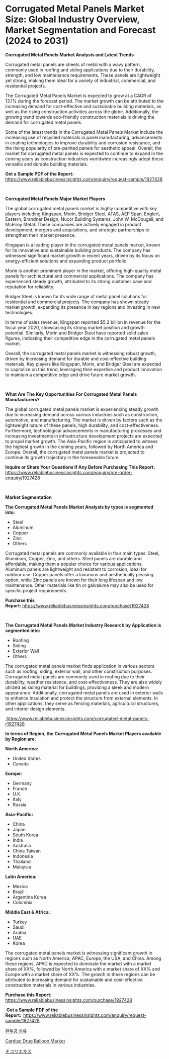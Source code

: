 <p><h1>Corrugated Metal Panels Market Size: Global Industry Overview, Market Segmentation and Forecast (2024 to 2031)</h1></p><p><strong>Corrugated Metal Panels Market Analysis and Latest Trends</strong></p>
<p><p>Corrugated metal panels are sheets of metal with a wavy pattern, commonly used in roofing and siding applications due to their durability, strength, and low maintenance requirements. These panels are lightweight yet strong, making them ideal for a variety of industrial, commercial, and residential projects.</p><p>The Corrugated Metal Panels Market is expected to grow at a CAGR of 13.1% during the forecast period. The market growth can be attributed to the increasing demand for cost-effective and sustainable building materials, as well as the rising construction activities across the globe. Additionally, the growing trend towards eco-friendly construction materials is driving the demand for corrugated metal panels.</p><p>Some of the latest trends in the Corrugated Metal Panels Market include the increasing use of recycled materials in panel manufacturing, advancements in coating technologies to improve durability and corrosion resistance, and the rising popularity of pre-painted panels for aesthetic appeal. Overall, the market for corrugated metal panels is expected to continue to expand in the coming years as construction industries worldwide increasingly adopt these versatile and durable building materials.</p></p>
<p><strong>Get a Sample PDF of the Report:&nbsp;</strong> <a href="https://www.reliablebusinessinsights.com/enquiry/request-sample/1927428">https://www.reliablebusinessinsights.com/enquiry/request-sample/1927428</a></p>
<p>&nbsp;</p>
<p><strong>Corrugated Metal Panels Major Market Players</strong></p>
<p><p>The global corrugated metal panels market is highly competitive with key players including Kingspan, Morin, Bridger Steel, ATAS, AEP Span, Englert, Eastern, Brandner Design, Nucor Building Systems, John W. McDougall, and McElroy Metal. These companies are actively engaged in product development, mergers and acquisitions, and strategic partnerships to strengthen their market presence.</p><p>Kingspan is a leading player in the corrugated metal panels market, known for its innovative and sustainable building products. The company has witnessed significant market growth in recent years, driven by its focus on energy-efficient solutions and expanding product portfolio.</p><p>Morin is another prominent player in the market, offering high-quality metal panels for architectural and commercial applications. The company has experienced steady growth, attributed to its strong customer base and reputation for reliability.</p><p>Bridger Steel is known for its wide range of metal panel solutions for residential and commercial projects. The company has shown steady market growth, expanding its presence in key regions and investing in new technologies.</p><p>In terms of sales revenue, Kingspan reported $5.2 billion in revenue for the fiscal year 2020, showcasing its strong market position and growth potential. Similarly, Morin and Bridger Steel have reported solid sales figures, indicating their competitive edge in the corrugated metal panels market.</p><p>Overall, the corrugated metal panels market is witnessing robust growth, driven by increasing demand for durable and cost-effective building materials. Key players like Kingspan, Morin, and Bridger Steel are expected to capitalize on this trend, leveraging their expertise and product innovation to maintain a competitive edge and drive future market growth.</p></p>
<p>&nbsp;</p>
<p><strong>What Are The Key Opportunities For Corrugated Metal Panels Manufacturers?</strong></p>
<p><p>The global corrugated metal panels market is experiencing steady growth due to increasing demand across various industries such as construction, automotive, and manufacturing. The market is driven by factors such as the lightweight nature of these panels, high durability, and cost-effectiveness. Furthermore, technological advancements in manufacturing processes and increasing investments in infrastructure development projects are expected to propel market growth. The Asia-Pacific region is anticipated to witness the highest growth in the coming years, followed by North America and Europe. Overall, the corrugated metal panels market is projected to continue its growth trajectory in the foreseeable future.</p></p>
<p><strong>Inquire or Share Your Questions If Any Before Purchasing This Report:</strong> <a href="https://www.reliablebusinessinsights.com/enquiry/pre-order-enquiry/1927428">https://www.reliablebusinessinsights.com/enquiry/pre-order-enquiry/1927428</a></p>
<p>&nbsp;</p>
<p><strong>Market Segmentation</strong></p>
<p><strong>The Corrugated Metal Panels Market Analysis by types is segmented into:</strong></p>
<p><ul><li>Steel</li><li>Aluminum</li><li>Copper</li><li>Zinc</li><li>Others</li></ul></p>
<p><p>Corrugated metal panels are commonly available in four main types: Steel, Aluminum, Copper, Zinc, and others. Steel panels are durable and affordable, making them a popular choice for various applications. Aluminum panels are lightweight and resistant to corrosion, ideal for outdoor use. Copper panels offer a luxurious and aesthetically pleasing option, while Zinc panels are known for their long lifespan and low maintenance. Other materials like tin or galvalume may also be used for specific project requirements.</p></p>
<p><strong>Purchase this Report:&nbsp;</strong><a href="https://www.reliablebusinessinsights.com/purchase/1927428">https://www.reliablebusinessinsights.com/purchase/1927428</a></p>
<p>&nbsp;</p>
<p><strong>The Corrugated Metal Panels Market Industry Research by Application is segmented into:</strong></p>
<p><ul><li>Roofing</li><li>Siding</li><li>Exterior Wall</li><li>Others</li></ul></p>
<p><p>The corrugated metal panels market finds application in various sectors such as roofing, siding, exterior wall, and other construction purposes. Corrugated metal panels are commonly used in roofing due to their durability, weather resistance, and cost-effectiveness. They are also widely utilized as siding material for buildings, providing a sleek and modern appearance. Additionally, corrugated metal panels are used in exterior walls to enhance insulation and protect the structure from external elements. In other applications, they serve as fencing materials, agricultural structures, and interior design elements.</p></p>
<p><a href="https://www.reliablebusinessinsights.com/corrugated-metal-panels-r1927428">&nbsp;https://www.reliablebusinessinsights.com/corrugated-metal-panels-r1927428</a></p>
<p><strong>In terms of Region, the Corrugated Metal Panels Market Players available by Region are:</strong></p>
<p>
    <p> <strong> North America: </strong>
        <ul>
            <li>United States</li>
            <li>Canada</li>
        </ul>
        </p> 
    <p> <strong> Europe: </strong>
        <ul>
            <li>Germany</li>
            <li>France</li>
            <li>U.K.</li>
            <li>Italy</li>
            <li>Russia</li>
        </ul>
        </p> 
    <p> <strong> Asia-Pacific: </strong>
        <ul>
            <li>China</li>
            <li>Japan</li>
            <li>South Korea</li>
            <li>India</li>
            <li>Australia</li>
            <li>China Taiwan</li>
            <li>Indonesia</li>
            <li>Thailand</li>
            <li>Malaysia</li>
        </ul>
        </p> 
    <p> <strong> Latin America: </strong>
        <ul>
            <li>Mexico</li>
            <li>Brazil</li>
            <li>Argentina Korea</li>
            <li>Colombia</li>
        </ul>
        </p> 
    <p> <strong> Middle East & Africa: </strong>
        <ul>
            <li>Turkey</li>
            <li>Saudi</li>
            <li>Arabia</li>
            <li>UAE</li>
            <li>Korea</li>
        </ul>
    </p>
    </p>
<p><p>The corrugated metal panels market is witnessing significant growth in regions such as North America, APAC, Europe, the USA, and China. Among these regions, APAC is expected to dominate the market with a market share of XX%, followed by North America with a market share of XX% and Europe with a market share of XX%. The growth in these regions can be attributed to increasing demand for sustainable and cost-effective construction materials in various industries.</p></p>
<p><strong>Purchase this Report: </strong><a href="https://www.reliablebusinessinsights.com/purchase/1927428">https://www.reliablebusinessinsights.com/purchase/1927428</a></p>
<p>&nbsp;<strong>Get a Sample PDF of the Report:&nbsp;&nbsp;</strong><a href="https://www.reliablebusinessinsights.com/enquiry/request-sample/1927428">https://www.reliablebusinessinsights.com/enquiry/request-sample/1927428</a></p>
<p><strong></strong></p>
<p><p><a href="https://github.com/hzumrdvas204296/Market-Research-Report-List-3/blob/main/71395817423.md">완두콩 섬유</a></p><p><a href="https://github.com/LiamDavis60/Market-Research-Report-List-2/blob/main/cardiac-drug-balloon-market.md">Cardiac Drug Balloon Market</a></p><p><a href="https://github.com/avbqbctihcbe2/Market-Research-Report-List-3/blob/main/68101463317.md">チコリエキス</a></p></p>